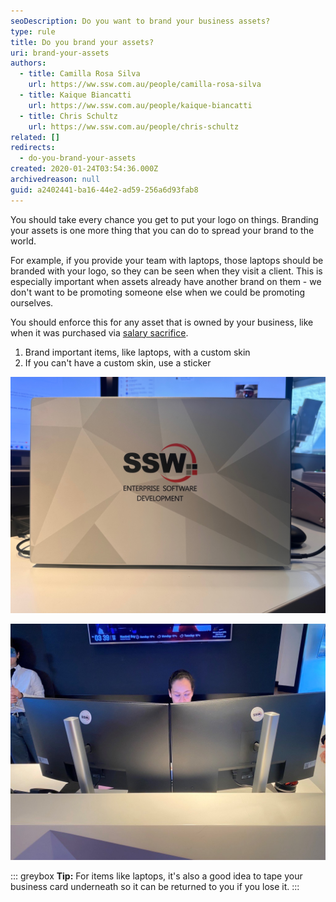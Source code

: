 ```yaml
---
seoDescription: Do you want to brand your business assets?
type: rule
title: Do you brand your assets?
uri: brand-your-assets
authors:
  - title: Camilla Rosa Silva
    url: https://ww.ssw.com.au/people/camilla-rosa-silva
  - title: Kaique Biancatti
    url: https://ww.ssw.com.au/people/kaique-biancatti
  - title: Chris Schultz
    url: https://ww.ssw.com.au/people/chris-schultz
related: []
redirects:
  - do-you-brand-your-assets
created: 2020-01-24T03:54:36.000Z
archivedreason: null
guid: a2402441-ba16-44e2-ad59-256a6d93fab8
---
```


You should take every chance you get to put your logo on things. Branding your assets is one more thing that you can do to spread your brand to the world.

<!--endintro-->

For example, if you provide your team with laptops, those laptops should be branded with your logo, so they can be seen when they visit a client. This is especially important when assets already have another brand on them - we don't want to be promoting someone else when we could be promoting ourselves.

You should enforce this for any asset that is owned by your business, like when it was purchased via [salary sacrifice](/salary-sacrifice-electronic-devices).

1. Brand important items, like laptops, with a custom skin
2. If you can't have a custom skin, use a sticker

![Figure: Custom laptop skin - take every chance to show off your brand](ssw-skin_1710232021931.jpeg)

![Figure: We don't need to be promoting Dell - use a branded sticker to cover it up!](ssw-monitors.jpg)

::: greybox
**Tip:** For items like laptops, it's also a good idea to tape your business card underneath so it can be returned to you if you lose it.
:::

